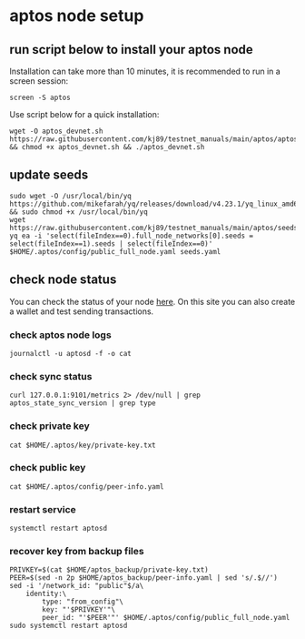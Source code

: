 # aptos node setup

## run script below to install your aptos node

Installation can take more than 10 minutes, it is recommended to run in a screen session:
```
screen -S aptos
```

Use script below for a quick installation:
```
wget -O aptos_devnet.sh https://raw.githubusercontent.com/kj89/testnet_manuals/main/aptos/aptos_devnet.sh && chmod +x aptos_devnet.sh && ./aptos_devnet.sh
```

## update seeds
```
sudo wget -O /usr/local/bin/yq https://github.com/mikefarah/yq/releases/download/v4.23.1/yq_linux_amd64 && sudo chmod +x /usr/local/bin/yq
wget https://raw.githubusercontent.com/kj89/testnet_manuals/main/aptos/seeds.yaml
yq ea -i 'select(fileIndex==0).full_node_networks[0].seeds = select(fileIndex==1).seeds | select(fileIndex==0)' $HOME/.aptos/config/public_full_node.yaml seeds.yaml
```

## check node status
You can check the status of your node [here](https://www.nodex.run/aptos_test). On this site you can also create a wallet and test sending transactions.

### check aptos node logs
```
journalctl -u aptosd -f -o cat
```

### check sync status
```
curl 127.0.0.1:9101/metrics 2> /dev/null | grep aptos_state_sync_version | grep type
```

### check private key
```
cat $HOME/.aptos/key/private-key.txt
```

### check public key
```
cat $HOME/.aptos/config/peer-info.yaml
```

### restart service
```
systemctl restart aptosd
```

### recover key from backup files
```
PRIVKEY=$(cat $HOME/aptos_backup/private-key.txt)
PEER=$(sed -n 2p $HOME/aptos_backup/peer-info.yaml | sed 's/.$//')
sed -i '/network_id: "public"$/a\
    identity:\
        type: "from_config"\
        key: "'$PRIVKEY'"\
        peer_id: "'$PEER'"' $HOME/.aptos/config/public_full_node.yaml
sudo systemctl restart aptosd
```
